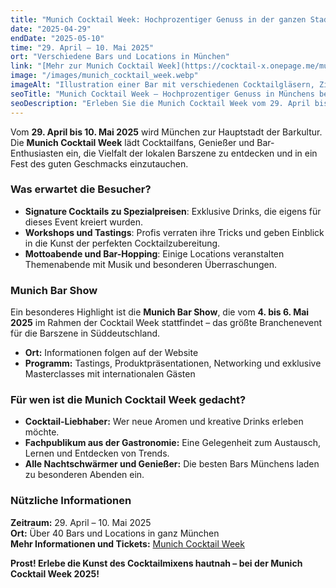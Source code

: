 ```yaml
---
title: "Munich Cocktail Week: Hochprozentiger Genuss in der ganzen Stadt"
date: "2025-04-29"
endDate: "2025-05-10"
time: "29. April – 10. Mai 2025"
ort: "Verschiedene Bars und Locations in München"
link: "[Mehr zur Munich Cocktail Week](https://cocktail-x.onepage.me/munich-cocktail-week)"
image: "/images/munich_cocktail_week.webp"
imageAlt: "Illustration einer Bar mit verschiedenen Cocktailgläsern, Zitrusfrüchten und Flaschen – stilisierte Szene zur Munich Cocktail Week"
seoTitle: "Munich Cocktail Week – Hochprozentiger Genuss in Münchens besten Bars"
seoDescription: "Erleben Sie die Munich Cocktail Week vom 29. April bis 10. Mai 2025. Genießen Sie kreative Cocktails und spannende Events in verschiedenen Bars und Locations in München."
---
```


Vom **29. April bis 10. Mai 2025** wird München zur Hauptstadt der Barkultur. Die **Munich Cocktail Week** lädt Cocktailfans, Genießer und Bar-Enthusiasten ein, die Vielfalt der lokalen Barszene zu entdecken und in ein Fest des guten Geschmacks einzutauchen.

### Was erwartet die Besucher?
- **Signature Cocktails zu Spezialpreisen**: Exklusive Drinks, die eigens für dieses Event kreiert wurden.
- **Workshops und Tastings**: Profis verraten ihre Tricks und geben Einblick in die Kunst der perfekten Cocktailzubereitung.
- **Mottoabende und Bar-Hopping**: Einige Locations veranstalten Themenabende mit Musik und besonderen Überraschungen.

### Munich Bar Show
Ein besonderes Highlight ist die **Munich Bar Show**, die vom **4. bis 6. Mai 2025** im Rahmen der Cocktail Week stattfindet – das größte Branchenevent für die Barszene in Süddeutschland.

- **Ort:** Informationen folgen auf der Website
- **Programm:** Tastings, Produktpräsentationen, Networking und exklusive Masterclasses mit internationalen Gästen

### Für wen ist die Munich Cocktail Week gedacht?
- **Cocktail-Liebhaber:** Wer neue Aromen und kreative Drinks erleben möchte.
- **Fachpublikum aus der Gastronomie:** Eine Gelegenheit zum Austausch, Lernen und Entdecken von Trends.
- **Alle Nachtschwärmer und Genießer:** Die besten Bars Münchens laden zu besonderen Abenden ein.

### Nützliche Informationen
**Zeitraum:** 29. April – 10. Mai 2025  
**Ort:** Über 40 Bars und Locations in ganz München  
**Mehr Informationen und Tickets:** [Munich Cocktail Week](https://cocktail-x.onepage.me/munich-cocktail-week)

**Prost! Erlebe die Kunst des Cocktailmixens hautnah – bei der Munich Cocktail Week 2025!**